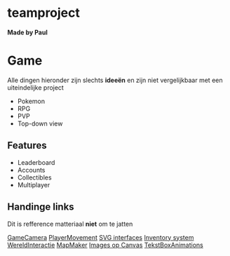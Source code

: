 # teamproject

**Made by Paul**

Game
===============================
Alle dingen hieronder zijn slechts **ideeën** en zijn niet vergelijkbaar met een uiteindelijke project

- Pokemon
- RPG
- PVP
- Top-down view

Features
---------------- 
- Leaderboard
- Accounts
- Collectibles
- Multiplayer

Handinge links
---------------- 

Dit is refference matteriaal **niet** om te jatten

[GameCamera](https://codepen.io/punkydrewster713/pen/WNrXPrb)
[PlayerMovement](https://codepen.io/punkydrewster713/pen/LYYQBEZ)
[SVG interfaces](https://codepen.io/punkydrewster713/pen/rNNdzBe)
[Inventory system](https://codepen.io/punkydrewster713/pen/f54db9cf5465395d98531da9d204b0b4?editors=1100)
[WereldInteractie](https://codepen.io/punkydrewster713/pen/jOOpXjo)
[MapMaker](https://codepen.io/punkydrewster713/pen/WNrXPrb)
[Images op Canvas](https://codepen.io/punkydrewster713/pen/ExPLXGE)
[TekstBoxAnimations](https://codepen.io/punkydrewster713/pen/zYKdywP)





